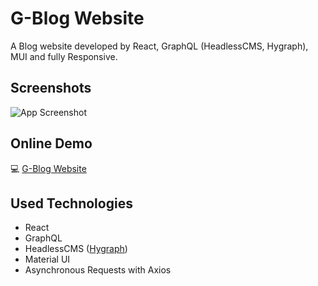 
# G-Blog Website

A Blog website developed by React, GraphQL (HeadlessCMS, Hygraph), MUI and fully Responsive.




## Screenshots

![App Screenshot](https://github-production-user-asset-6210df.s3.amazonaws.com/73791490/282169650-225eb925-4c73-4812-89e7-44c623d2be3a.jpg)


## Online Demo

💻 [G-Blog Website](https://gblogweb.vercel.app/)


## Used Technologies

 - React
 - GraphQL
 - HeadlessCMS ([Hygraph](https://hygraph.com))
 - Material UI
 - Asynchronous Requests with Axios

